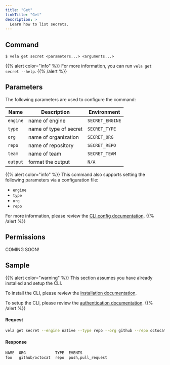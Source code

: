 ```yaml
---
title: "Get"
linkTitle: "Get"
description: >
  Learn how to list secrets.
---
```


## Command

```
$ vela get secret <parameters...> <arguments...>
```

{{% alert color="info" %}}
For more information, you can run `vela get secret --help`.
{{% /alert %}}

## Parameters

The following parameters are used to configure the command:

| Name     | Description            | Environment     |
| -------- | ---------------------- | --------------- |
| `engine` | name of engine         | `SECRET_ENGINE` |
| `type`   | name of type of secret | `SECRET_TYPE`   |
| `org`    | name of organization   | `SECRET_ORG`    |
| `repo`   | name of repository     | `SECRET_REPO`   |
| `team`   | name of team           | `SECRET_TEAM`   |
| `output` | format the output      | `N/A`           |

{{% alert color="info" %}}
This command also supports setting the following parameters via a configuration file:

- `engine`
- `type`
- `org`
- `repo`

For more information, please review the [CLI config documentation](/docs/cli/config/).
{{% /alert %}}

## Permissions

COMING SOON!

## Sample

{{% alert color="warning" %}}
This section assumes you have already installed and setup the CLI.

To install the CLI, please review the [installation documentation](/docs/cli/install/).

To setup the CLI, please review the [authentication documentation](/docs/cli/authentication).
{{% /alert %}}

#### Request

```sh
vela get secret --engine native --type repo --org github --repo octocat
```

#### Response

```sh
NAME  ORG             TYPE  EVENTS
foo   github/octocat  repo  push,pull_request
```
